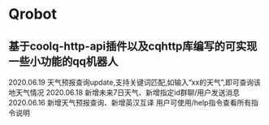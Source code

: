 # Qrobot
基于coolq-http-api插件以及cqhttp库编写的可实现一些小功能的qq机器人
----------------------------------------------------------------------------------------
2020.06.19 天气预报查询update,支持关键词匹配,如输入“xx的天气”,即可查询该地天气情况
2020.06.18 新增未来7日天气、新增指定id群聊/用户发送消息
2020.06.16 新增天气预报查询、新增英汉互译
用户可使用/help指令查看所有指令说明
